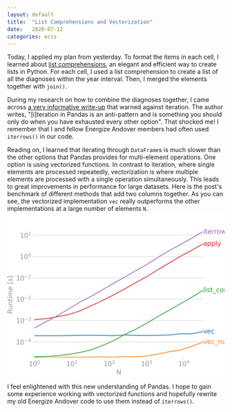 ```yaml
---
layout: default
title:  "List Comprehensions and Vectorization"
date:   2020-07-12
categories: ecis
---
```


Today, I applied my plan from yesterday.
To format the items in each cell, I learned about
[list comprehensions](https://docs.python.org/3/tutorial/datastructures.html#list-comprehensions),
an elegant and efficient way to create lists in Python.
For each cell,
I used a list comprehension
to create a list of all the diagnoses within the year interval.
Then, I merged the elements together with `join()`.

During my research on how to combine the diagnoses together,
I came across
[a very informative write-up](https://stackoverflow.com/a/55557758/14106506)
that warned against iteration. The author writes,
"[i]teration in Pandas is an anti-pattern
and is something you should only do when you have exhausted every other option".
That shocked me!
I remember that I and fellow Energize Andover members had often used
`iterrows()` in our code.

Reading on, I learned that iterating through `DataFrame`s is much slower than
the other options that Pandas provides for multi-element operations.
One option is using vectorized functions.
In contrast to iteration, where single elements are processed repeatedly,
vectorization is where multiple elements are processed
with a single operation simultaneously.
This leads to great improvements in performance for large datasets.
Here is the post's benchmark of different methods that add two columns together.
As you can see, the vectorized implementation `vec` really outperforms
the other implementations at a large number of elements `N`.
<img src="/assets/img/benchmark.png" alt="Benchmark" class="centered-image">

I feel enlightened with this new understanding of Pandas.
I hope to gain some experience working with vectorized functions
and hopefully rewrite my old Energize Andover code to use them instead of
`iterrows()`.
